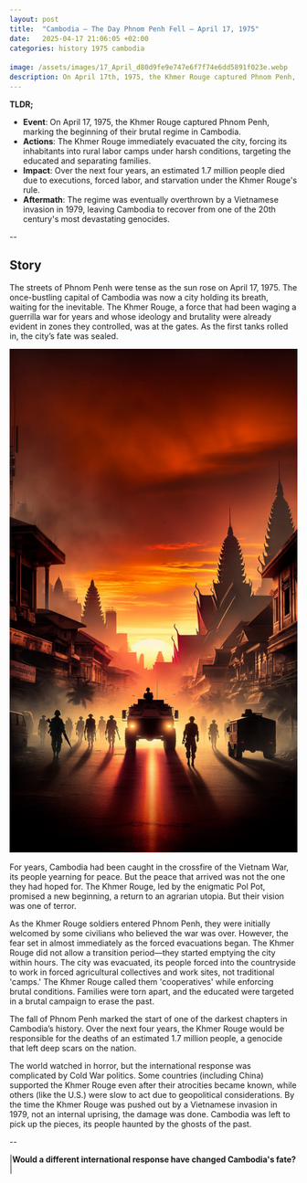```yaml
---
layout: post
title:  "Cambodia – The Day Phnom Penh Fell – April 17, 1975"
date:   2025-04-17 21:06:05 +02:00
categories: history 1975 cambodia

image: /assets/images/17_April_d80d9fe9e747e6f7f74e6dd5891f023e.webp
description: On April 17th, 1975, the Khmer Rouge captured Phnom Penh, the capital of Cambodia, marking the beginning of their brutal regime. This event led to significant changes in the country's political landscape and had a profound impact on its history.
---
```


**TLDR;**
- **Event**: On April 17, 1975, the Khmer Rouge captured Phnom Penh, marking the beginning of their brutal regime in Cambodia.
- **Actions**: The Khmer Rouge immediately evacuated the city, forcing its inhabitants into rural labor camps under harsh conditions, targeting the educated and separating families.
- **Impact**: Over the next four years, an estimated 1.7 million people died due to executions, forced labor, and starvation under the Khmer Rouge's rule.
- **Aftermath**: The regime was eventually overthrown by a Vietnamese invasion in 1979, leaving Cambodia to recover from one of the 20th century's most devastating genocides.

--


## Story
The streets of Phnom Penh were tense as the sun rose on April 17, 1975. The once-bustling capital of Cambodia was now a city holding its breath, waiting for the inevitable. The Khmer Rouge, a force that had been waging a guerrilla war for years and whose ideology and brutality were already evident in zones they controlled, was at the gates. As the first tanks rolled in, the city’s fate was sealed.

![Image](/assets/images/17_April_d80d9fe9e747e6f7f74e6dd5891f023e.webp)

For years, Cambodia had been caught in the crossfire of the Vietnam War, its people yearning for peace. But the peace that arrived was not the one they had hoped for. The Khmer Rouge, led by the enigmatic Pol Pot, promised a new beginning, a return to an agrarian utopia. But their vision was one of terror.

As the Khmer Rouge soldiers entered Phnom Penh, they were initially welcomed by some civilians who believed the war was over. However, the fear set in almost immediately as the forced evacuations began. The Khmer Rouge did not allow a transition period—they started emptying the city within hours. The city was evacuated, its people forced into the countryside to work in forced agricultural collectives and work sites, not traditional 'camps.' The Khmer Rouge called them 'cooperatives' while enforcing brutal conditions. Families were torn apart, and the educated were targeted in a brutal campaign to erase the past.

The fall of Phnom Penh marked the start of one of the darkest chapters in Cambodia’s history. Over the next four years, the Khmer Rouge would be responsible for the deaths of an estimated 1.7 million people, a genocide that left deep scars on the nation.

The world watched in horror, but the international response was complicated by Cold War politics. Some countries (including China) supported the Khmer Rouge even after their atrocities became known, while others (like the U.S.) were slow to act due to geopolitical considerations. By the time the Khmer Rouge was pushed out by a Vietnamese invasion in 1979, not an internal uprising, the damage was done. Cambodia was left to pick up the pieces, its people haunted by the ghosts of the past.


--

|**Would a different international response have changed Cambodia's fate?**|

